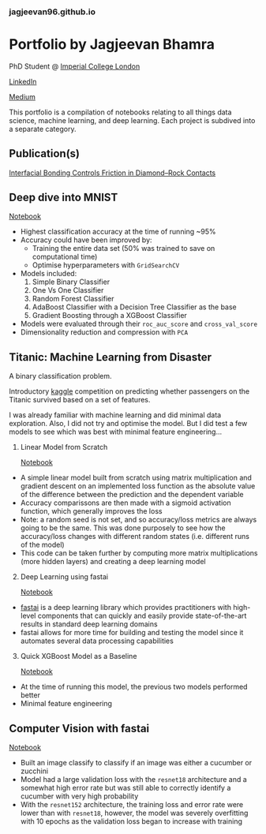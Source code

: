 ### jagjeevan96.github.io

# Portfolio by Jagjeevan Bhamra

PhD Student @ [Imperial College London](https://www.imperial.ac.uk/people/j.bhamra19)

[LinkedIn](https://www.linkedin.com/in/jagjeevan/)

[Medium](https://medium.com/@j.bhamra96)

This portfolio is a compilation of notebooks relating to all things data science, machine learning, and deep learning. Each project is subdived into a separate category.

## Publication(s)
[Interfacial Bonding Controls Friction in Diamond–Rock Contacts](https://pubs.acs.org/doi/10.1021/acs.jpcc.1c02857)

## Deep dive into MNIST
[Notebook](https://github.com/jagjeevan96/jagjeevan96.github.io/blob/main/notebooks/mnist.ipynb)
- Highest classification accuracy at the time of running ~95%
- Accuracy could have been improved by:
    - Training the entire data set (50% was trained to save on computational time)
    - Optimise hyperparameters with `GridSearchCV`
- Models included:
    1. Simple Binary Classifier
    2. One Vs One Classifier
    3. Random Forest Classifier
    4. AdaBoost Classifier with a Decision Tree Classifier as the base
    5. Gradient Boosting through a XGBoost Classifier
- Models were evaluated through their `roc_auc_score` and `cross_val_score`
- Dimensionality reduction and compression with `PCA`

## Titanic: Machine Learning from Disaster

A binary classification problem.

Introductory [kaggle](https://www.kaggle.com/c/titanic) competition on predicting whether passengers on the Titanic survived based on a set of features.

I was already familiar with machine learning and did minimal data exploration. Also, I did not try and optimise the model. But I did test a few models to see which was best with minimal feature engineering...

1. Linear Model from Scratch

    [Notebook](https://github.com/jagjeevan96/jagjeevan96.github.io/blob/main/notebooks/titanic/linear_from_scratch.ipynb)
    
- A simple linear model built from scratch using matrix multiplication and gradient descent on an implemented loss function as the absolute value of the difference between the prediction and the dependent variable
- Accuracy comparissons are then made with a sigmoid activation function, which generally improves the loss
- Note: a random seed is not set, and so accuracy/loss metrics are always going to be the same. This was done purposely to see how the accuracy/loss changes with different random states (i.e. different runs of the model)
- This code can be taken further by computing more matrix multiplications (more hidden layers) and creating a deep learning model

2. Deep Learning using fastai

    [Notebook](https://github.com/jagjeevan96/jagjeevan96.github.io/blob/main/notebooks/titanic/fastai_tabular.ipynb)
    
- [fastai](https://github.com/fastai/fastai) is a deep learning library which provides practitioners with high-level components that can quickly and easily provide state-of-the-art results in standard deep learning domains
- fastai allows for more time for building and testing the model since it automates several data processing capabilities

3. Quick XGBoost Model as a Baseline

    [Notebook](https://github.com/jagjeevan96/jagjeevan96.github.io/blob/main/notebooks/titanic/XGBoost.ipynb)
    
- At the time of running this model, the previous two models performed better
- Minimal feature engineering

## Computer Vision with fastai
[Notebook](https://github.com/jagjeevan96/jagjeevan96.github.io/blob/main/notebooks/image-classifier.ipynb)
- Built an image classify to classify if an image was either a cucumber or zucchini
- Model had a large validation loss with the `resnet18` architecture and a somewhat high error rate but was still able to correctly identify a cucumber with very high probability
- With the `resnet152` architecture, the training loss and error rate were lower than with `resnet18`, however, the model was severely overfitting with 10 epochs as the validation loss began to increase with training
